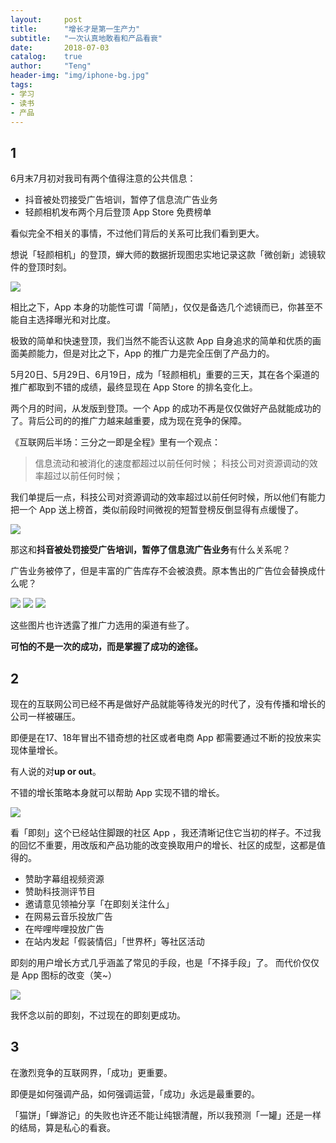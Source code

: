 ```yaml
---
layout:     post
title:      "增长才是第一生产力"
subtitle:   "一次认真地敢看和产品看衰"
date:       2018-07-03
catalog:    true
author:     "Teng"
header-img: "img/iphone-bg.jpg"
tags:
- 学习
- 读书
- 产品
---
```



## 1

6月末7月初对我司有两个值得注意的公共信息：

- 抖音被处罚接受广告培训，暂停了信息流广告业务
- 轻颜相机发布两个月后登顶 App Store 免费榜单

看似完全不相关的事情，不过他们背后的关系可比我们看到更大。

想说「轻颜相机」的登顶，蝉大师的数据折现图忠实地记录这款「微创新」滤镜软件的登顶时刻。

![](http://images.tengblog.cn/18-7-4/62809073.jpg)

相比之下，App 本身的功能性可谓「简陋」，仅仅是备选几个滤镜而已，你甚至不能自主选择曝光和对比度。

极致的简单和快速登顶，我们当然不能否认这款 App 自身追求的简单和优质的画面美颜能力，但是对比之下，App 的推广力是完全压倒了产品力的。

5月20日、5月29日、6月19日，成为「轻颜相机」重要的三天，其在各个渠道的推广都取到不错的成绩，最终显现在 App Store 的排名变化上。

两个月的时间，从发版到登顶。一个 App 的成功不再是仅仅做好产品就能成功的了。背后公司的的推广力越来越重要，成为现在竞争的保障。

《互联网后半场：三分之一即是全程》里有一个观点：

> 信息流动和被消化的速度都超过以前任何时候；
> 科技公司对资源调动的效率超过以前任何时候；

我们单提后一点，科技公司对资源调动的效率超过以前任何时候，所以他们有能力把一个 App 送上榜首，类似前段时间微视的短暂登榜反倒显得有点缓慢了。

![](http://images.tengblog.cn/18-7-4/98412357.jpg)

那这和**抖音被处罚接受广告培训，暂停了信息流广告业务**有什么关系呢？

广告业务被停了，但是丰富的广告库存不会被浪费。原本售出的广告位会替换成什么呢？

![](http://images.tengblog.cn/18-7-4/72774432.jpg)
![](http://images.tengblog.cn/18-7-4/76273748.jpg)
![](http://images.tengblog.cn/18-7-4/50039880.jpg)

这些图片也许透露了推广力选用的渠道有些了。

**可怕的不是一次的成功，而是掌握了成功的途径。**

## 2

现在的互联网公司已经不再是做好产品就能等待发光的时代了，没有传播和增长的公司一样被碾压。

即便是在17、18年冒出不错奇想的社区或者电商 App 都需要通过不断的投放来实现体量增长。

有人说的对**up or out**。

不错的增长策略本身就可以帮助 App 实现不错的增长。

![](http://images.tengblog.cn/18-7-4/67331180.jpg)

看「即刻」这个已经站住脚跟的社区 App ，我还清晰记住它当初的样子。不过我的回忆不重要，用改版和产品功能的改变换取用户的增长、社区的成型，这都是值得的。

- 赞助字幕组视频资源
- 赞助科技测评节目
- 邀请意见领袖分享「在即刻关注什么」
- 在网易云音乐投放广告
- 在哔哩哔哩投放广告
- 在站内发起「假装情侣」「世界杯」等社区活动

即刻的用户增长方式几乎涵盖了常见的手段，也是「不择手段」了。
而代价仅仅是 App 图标的改变（笑~）

![](http://images.tengblog.cn/18-7-4/25380088.jpg)

我怀念以前的即刻，不过现在的即刻更成功。

## 3

在激烈竞争的互联网界，「成功」更重要。

即便是如何强调产品，如何强调运营，「成功」永远是最重要的。

「猫饼」「蝉游记」的失败也许还不能让纯银清醒，所以我预测「一罐」还是一样的结局，算是私心的看衰。


